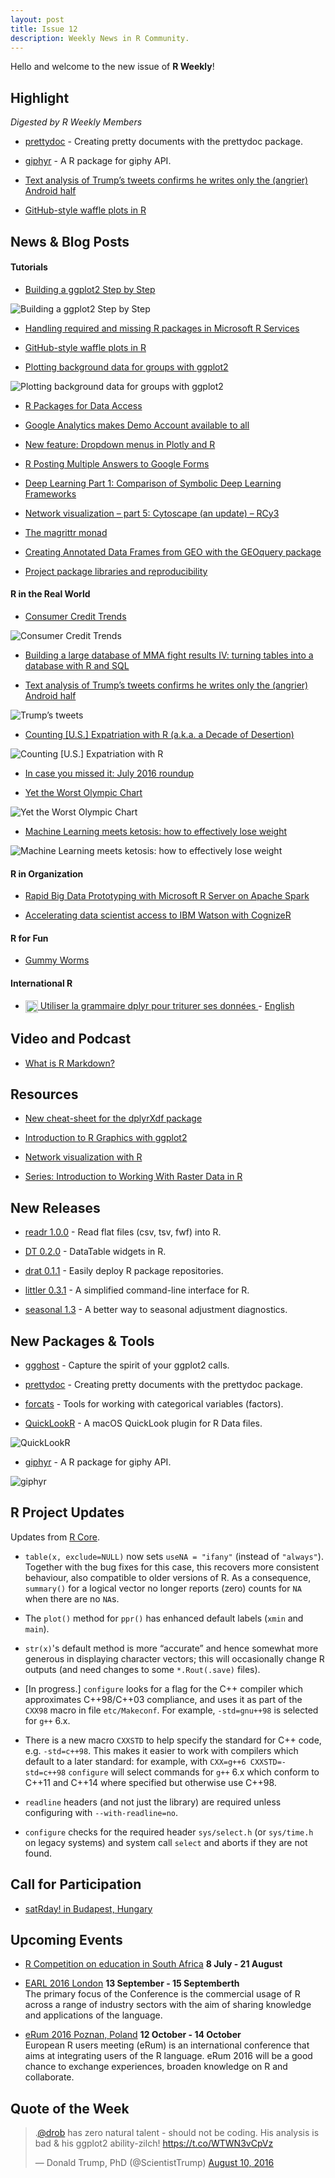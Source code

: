 ```yaml
---
layout: post
title: Issue 12
description: Weekly News in R Community.
---
```


Hello and welcome to the new issue of **R Weekly**!


## Highlight

*Digested by R Weekly Members*

+ [prettydoc](http://yixuan.cos.name/prettydoc/) - Creating pretty documents with the prettydoc package.

+ [giphyr](https://github.com/haozhu233/giphyr) - A R package for giphy API.

+ [Text analysis of Trump’s tweets confirms he writes only the (angrier) Android half](http://varianceexplained.org/r/trump-tweets/)

+ [GitHub-style waffle plots in R](https://mvuorre.github.io/post/2016/2016-03-24-github-waffle-plot/)

## News & Blog Posts

#### Tutorials

+ [Building a ggplot2 Step by Step](https://matthewdharris.com/2016/08/12/ggplot2-step-by-step/)

![Building a ggplot2 Step by Step](https://matthewdharriscom.files.wordpress.com/2016/08/13.png?w=528&h=264)

+ [Handling required and missing R packages in Microsoft R Services](https://tomaztsql.wordpress.com/2016/08/11/handling-required-and-missing-r-packages-in-microsoft-r-services/)

+ [GitHub-style waffle plots in R](https://mvuorre.github.io/post/2016/2016-03-24-github-waffle-plot/)

+ [Plotting background data for groups with ggplot2](https://drsimonj.svbtle.com/plotting-background-data-for-groups-with-ggplot2)

![Plotting background data for groups with ggplot2](https://svbtleusercontent.com/ofzisqe5egsi2w_small.png)

+ [R Packages for Data Access](http://blog.revolutionanalytics.com/2016/08/r-packages-data-access.html)

+ [Google Analytics makes Demo Account available to all](http://www.analyticsforfun.com/2016/08/google-analytics-makes-demo-account.html)

+ [New feature: Dropdown menus in Plotly and R](http://moderndata.plot.ly/new-feature-dropdown-menus-in-plotly-and-r/)

+ [R Posting Multiple Answers to Google Forms](https://data-steve.github.io/post-multiple-answers-to-google-forms/)

+ [Deep Learning Part 1: Comparison of Symbolic Deep Learning Frameworks](http://blog.revolutionanalytics.com/2016/08/deep-learning-part-1.html)

+ [Network visualization – part 5: Cytoscape (an update) – RCy3](http://www.vesnam.com/Rblog/viznets5/)

+ [The magrittr monad](http://www.win-vector.com/blog/2016/08/the-magrittr-monad/)

+ [Creating Annotated Data Frames from GEO with the GEOquery package](https://rjbioinformatics.com/2016/08/05/creating-annotated-data-frames-from-geo-with-the-geoquery-package/)

+ [Project package libraries and reproducibility](http://www.mango-solutions.com/wp/2016/08/project-package-libraries-and-reproducibility/)

#### R in the Real World

+ [Consumer Credit Trends](http://lenkiefer.com/2016/08/09/trends-in-credit)

![Consumer Credit Trends](https://cdn.rawgit.com/rweekly/image/master/2016-08-15/debt.gif)

+ [Building a large database of MMA fight results IV: turning tables into a database with R and SQL](http://www.fightprior.com/2016/08/11/Building_mySQL_fight_db/)

+ [Text analysis of Trump’s tweets confirms he writes only the (angrier) Android half](http://varianceexplained.org/r/trump-tweets/)

![Trump’s tweets](https://cdn.rawgit.com/rweekly/image/master/2016-08-15/trump.svg)

+ [Counting [U.S.] Expatriation with R (a.k.a. a Decade of Desertion)](https://rud.is/b/2016/08/08/counting-u-s-expatriation-with-r-a-k-a-a-decade-of-desertion/)

![Counting [U.S.] Expatriation with R](https://rud.is/b/wp-content/uploads/2016/08/RStudio.png)

+ [In case you missed it: July 2016 roundup](http://blog.revolutionanalytics.com/2016/08/in-case-you-missed-it-july-2016-roundup.html)

+ [Yet the Worst Olympic Chart](http://danielmarcelino.github.io/blog/2016/yet-the-worst-olympic-chart.html)

![Yet the Worst Olympic Chart](https://danielmarcelino.github.io/img/08-06-2016-yet-the-worst-olympic-chart/NBC-olympic-medals.PNG)

+ [Machine Learning meets ketosis: how to effectively lose weight](https://github.com/arielf/weight-loss)

![Machine Learning meets ketosis: how to effectively lose weight](https://cdn.rawgit.com/arielf/weight-loss/1edbe2870f2081c983caef4034f5894f7baac751/weight.2015.png)

#### R in Organization

+ [Rapid Big Data Prototyping with Microsoft R Server on Apache Spark](https://blogs.msdn.microsoft.com/azuredatalake/2016/08/09/rapid-big-data-prototyping-with-microsoft-r-server-on-apache-spark-context-switching-spark-tuning/)

+ [Accelerating data scientist access to IBM Watson with CognizeR](https://www.ibm.com/blogs/watson/2016/08/accelerating-data-scientist-access-watson-cognizer/)


#### R for Fun

+ [Gummy Worms](https://aschinchon.wordpress.com/2016/08/08/gummy-worms/)


#### International R

+ [<img style="display: inline;" display="inline" class="emoji" title=":fr:" alt=":fr:" src="https://assets.github.com/images/icons/emoji/unicode/1f1eb-1f1f7.png" align="absmiddle" height="20" width="20"> Utiliser la grammaire dplyr pour triturer ses données ](http://www.thinkr.fr/utiliser-la-grammaire-dplyr-pour-triturer-ses-donnees/) - [English](https://translate.google.com/translate?hl=en&sl=fr&u=http://www.thinkr.fr/utiliser-la-grammaire-dplyr-pour-triturer-ses-donnees/)

## Video and Podcast

+ [What is R Markdown?](https://vimeo.com/178485416)

## Resources

+ [New cheat-sheet for the dplyrXdf package](http://blog.revolutionanalytics.com/2016/08/new-cheat-sheet-for-the-dplyrxdf-package.html)

+ [Introduction to R Graphics with ggplot2](http://tutorials.iq.harvard.edu/R/Rgraphics/Rgraphics.html)

+ [Network visualization with R](http://kateto.net/network-visualization)

+ [Series: Introduction to Working With Raster Data in R](http://neondataskills.org/tutorial-series/raster-data-series/)

## New Releases

+ [readr 1.0.0](https://blog.rstudio.org/2016/08/05/readr-1-0-0/) - Read flat files (csv, tsv, fwf) into R.

+ [DT 0.2.0](https://blog.rstudio.org/2016/08/09/a-new-version-of-dt-0-2-on-cran/) - DataTable widgets in R.

+ [drat 0.1.1](http://dirk.eddelbuettel.com/blog/2016/08/07/#drat_0.1.1) - Easily deploy R package repositories.

+ [littler 0.3.1](http://dirk.eddelbuettel.com/blog/2016/08/07#littler-0.3.1) - A simplified command-line interface for R.

+ [seasonal 1.3](https://usefulr.wordpress.com/2016/08/07/seasonal-1-3-a-better-way-to-seasonal-adjustment-diagnostics/) - A better way to seasonal adjustment diagnostics.

## New Packages & Tools

+ [ggghost](https://cran.r-project.org/package=ggghost) - Capture the spirit of your ggplot2 calls.

+ [prettydoc](http://yixuan.cos.name/prettydoc/) - Creating pretty documents with the prettydoc package.

+ [forcats](https://github.com/hadley/forcats) - Tools for working with categorical variables (factors).

+ [QuickLookR](https://rud.is/b/2016/08/06/quicklookr-a-macos-quicklook-plugin-for-r-data-files/) - A macOS QuickLook plugin for R Data files.

![QuickLookR](https://rud.is/b/wp-content/uploads/2016/08/Blank_Skitch_Document.png)

+ [giphyr](https://github.com/haozhu233/giphyr) - A R package for giphy API.

![giphyr](https://pbs.twimg.com/media/CpljQdDWEAASzBX.jpg)

## R Project Updates

Updates from [R Core](http://developer.r-project.org/blosxom.cgi/R-devel/NEWS).

+ `table(x, exclude=NULL)` now sets `useNA = "ifany"` (instead of `"always"`). Together with the bug fixes for this case, this recovers more consistent behaviour, also compatible to older versions of R. As a consequence, `summary()` for a logical vector no longer reports (zero) counts for `NA` when there are no `NA`s.

+ The `plot()` method for `ppr()` has enhanced default labels (`xmin` and `main`).

+ `str(x)`'s default method is more “accurate” and hence somewhat more generous in displaying character vectors; this will occasionally change R outputs (and need changes to some `*.Rout(.save)` files).

+ [In progress.] `configure` looks for a flag for the C++ compiler which approximates C++98/C++03 compliance, and uses it as part of the `CXX98` macro in file `etc/Makeconf`. For example, `-std=gnu++98` is selected for `g++` 6.x.

+ There is a new macro `CXXSTD` to help specify the standard for C++ code, e.g. `-std=c++98`. This makes it easier to work with compilers which default to a later standard: for example, with `CXX=g++6 CXXSTD=-std=c++98` `configure` will select commands for `g++` 6.x which conform to C++11 and C++14 where specified but otherwise use C++98.

+ `readline` headers (and not just the library) are required unless configuring with `--with-readline=no`.

+ `configure` checks for the required header `sys/select.h` (or `sys/time.h` on legacy systems) and system call `select` and aborts if they are not found.

## Call for Participation

+ [satRday! in Budapest, Hungary](http://budapest.satrdays.org/#cfp)

## Upcoming Events


+ [R Competition on education in South Africa](http://www.r-bloggers.com/r-competition-on-education-in-south-africa-july-and-august-2016/) **8 July - 21 August**

+ [EARL 2016 London](https://earlconf.com/)  **13 September - 15 Septemberth** <br>
The primary focus of the Conference is the commercial usage of R across a range of industry sectors with the aim of sharing knowledge and applications of the language.<br />

+ [eRum 2016 Poznan, Poland](http://erum.ue.poznan.pl/)  **12 October - 14 October** <br>
European R users meeting (eRum) is an international conference that aims at integrating users of the R language. eRum 2016 will be a good chance to exchange experiences, broaden knowledge on R and collaborate. <br />

## Quote of the Week

<blockquote class="twitter-tweet" data-lang="en"><p lang="en" dir="ltr">.<a href="https://twitter.com/drob">@drob</a> has zero natural talent - should not be coding. His analysis is bad &amp; his ggplot2 ability-zilch! <a href="https://t.co/WTWN3vCpVz">https://t.co/WTWN3vCpVz</a></p>&mdash; Donald Trump, PhD (@ScientistTrump) <a href="https://twitter.com/ScientistTrump/status/763226352074055680">August 10, 2016</a></blockquote>
